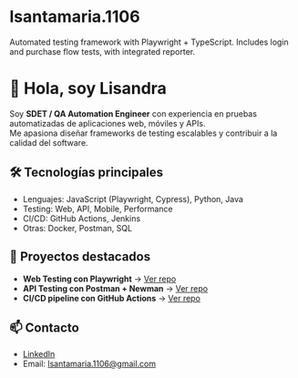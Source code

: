 # lsantamaria.1106
Automated testing framework with Playwright + TypeScript. Includes login and purchase flow tests, with integrated reporter.

# 👋 Hola, soy Lisandra

Soy **SDET / QA Automation Engineer** con experiencia en pruebas automatizadas de aplicaciones web, móviles y APIs.  
Me apasiona diseñar frameworks de testing escalables y contribuir a la calidad del software.

## 🛠️ Tecnologías principales
- Lenguajes: JavaScript (Playwright, Cypress), Python, Java
- Testing: Web, API, Mobile, Performance
- CI/CD: GitHub Actions, Jenkins
- Otras: Docker, Postman, SQL

## 📂 Proyectos destacados
- **Web Testing con Playwright** → [Ver repo](link)
- **API Testing con Postman + Newman** → [Ver repo](link)
- **CI/CD pipeline con GitHub Actions** → [Ver repo](link)

## 📫 Contacto
- [LinkedIn](link)
- Email: lsantamaria.1106@gmail.com
